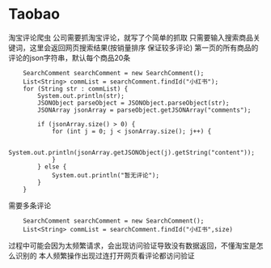# Taobao
淘宝评论爬虫 公司需要抓淘宝评论，就写了个简单的抓取
只需要输入搜索商品关键词，这里会返回网页搜索结果(按销量排序 保证较多评论)
第一页的所有商品的评论的json字符串，默认每个商品20条



		SearchComment searchComment = new SearchComment();
		List<String> commList = searchComment.findId("小红书");
		for (String str : commList) {
			System.out.println(str);
			JSONObject parseObject = JSONObject.parseObject(str);
			JSONArray jsonArray = parseObject.getJSONArray("comments");

			if (jsonArray.size() > 0) {
				for (int j = 0; j < jsonArray.size(); j++) {

					System.out.println(jsonArray.getJSONObject(j).getString("content"));
				}
			} else {
				System.out.println("暂无评论");
			}
		}
		
需要多条评论

		SearchComment searchComment = new SearchComment();
		List<String> commList = searchComment.findId("小红书",size)

过程中可能会因为太频繁请求，会出现访问验证导致没有数据返回，不懂淘宝是怎么识别的
本人频繁操作出现过连打开网页看评论都访问验证
